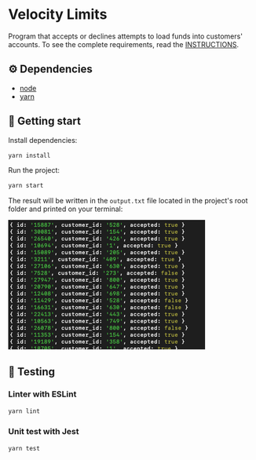 # Velocity Limits

Program that accepts or declines attempts to load funds into customers' accounts. To see the complete requirements, read the [INSTRUCTIONS](INSTRUCTIONS.md).

## :gear: Dependencies

- [node](https://nodejs.org/en/)
- [yarn](https://yarnpkg.com/)

## :rocket: Getting start

Install dependencies:

```sh
yarn install
```

Run the project:

```sh
yarn start
```

The result will be written in the `output.txt` file located in the project's root folder and printed on your terminal:

![Image of terminal output](terminal-output.png)

## :vertical_traffic_light: Testing

### Linter with ESLint

```bash
yarn lint
```

### Unit test with Jest

```bash
yarn test
```
